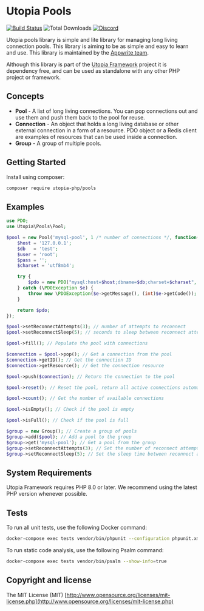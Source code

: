# Utopia Pools

[![Build Status](https://travis-ci.org/utopia-php/abuse.svg?branch=master)](https://travis-ci.com/utopia-php/pools)
![Total Downloads](https://img.shields.io/packagist/dt/utopia-php/pools.svg)
[![Discord](https://img.shields.io/discord/564160730845151244?label=discord)](https://appwrite.io/discord)

Utopia pools library is simple and lite library for managing long living connection pools. This library is aiming to be as simple and easy to learn and use. This library is maintained by the [Appwrite team](https://appwrite.io).

Although this library is part of the [Utopia Framework](https://github.com/utopia-php/framework) project it is dependency free, and can be used as standalone with any other PHP project or framework.

## Concepts

* **Pool** - A list of long living connections. You can pop connections out and use them and push them back to the pool for reuse.
* **Connection** - An object that holds a long living database or other external connection in a form of a resource. PDO object or a Redis client are examples of resources that can be used inside a connection.
* **Group** - A group of multiple pools.

## Getting Started

Install using composer:
```bash
composer require utopia-php/pools
```
## Examples

```php
use PDO;
use Utopia\Pools\Pool;

$pool = new Pool('mysql-pool', 1 /* number of connections */, function() {
    $host = '127.0.0.1';
    $db   = 'test';
    $user = 'root';
    $pass = '';
    $charset = 'utf8mb4';

    try {
        $pdo = new PDO("mysql:host=$host;dbname=$db;charset=$charset", $user, $pass);
    } catch (\PDOException $e) {
        throw new \PDOException($e->getMessage(), (int)$e->getCode());
    }

    return $pdo;
});

$pool->setReconnectAttempts(3); // number of attempts to reconnect
$pool->setReconnectSleep(5); // seconds to sleep between reconnect attempts

$pool->fill(); // Populate the pool with connections

$connection = $pool->pop(); // Get a connection from the pool
$connection->getID(); // Get the connection ID
$connection->getResource(); // Get the connection resource

$pool->push($connection); // Return the connection to the pool

$pool->reset(); // Reset the pool, return all active connections automatically

$pool->count(); // Get the number of available connections

$pool->isEmpty(); // Check if the pool is empty

$pool->isFull(); // Check if the pool is full

$group = new Group(); // Create a group of pools
$group->add($pool); // Add a pool to the group
$group->get('mysql-pool'); // Get a pool from the group
$group->setReconnectAttempts(3); // Set the number of reconnect attempts for all pools in the group
$group->setReconnectSleep(5); // Set the sleep time between reconnect attempts for all pools in the group
```

## System Requirements

Utopia Framework requires PHP 8.0 or later. We recommend using the latest PHP version whenever possible.

## Tests

To run all unit tests, use the following Docker command:

```bash
docker-compose exec tests vendor/bin/phpunit --configuration phpunit.xml tests
```

To run static code analysis, use the following Psalm command:

```bash
docker-compose exec tests vendor/bin/psalm --show-info=true
```

## Copyright and license

The MIT License (MIT) [http://www.opensource.org/licenses/mit-license.php](http://www.opensource.org/licenses/mit-license.php)
